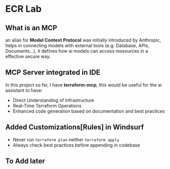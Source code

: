 # ECR Lab

## What is an MCP

an alias for **Model Context Protocol** was initially introduced by Anthropic, helps in connecting models with external tools (e.g: Database, APIs, Documents...), it defines how ai models can access ressources in a effective secure way.

## MCP Server integrated in IDE

In this project so far, I have **terraform-mcp**, this would be useful for the ai assistant to have:

- Direct Understanding of Infrastructure
- Real-Time Terraform Operations
- Enhanced code generation based on documentation and best practices

## Added Customizations[Rules] in Windsurf

- Never run `terraform plan` neither `terraform apply`
- Always check best practices before appending in codebase

## To Add later
